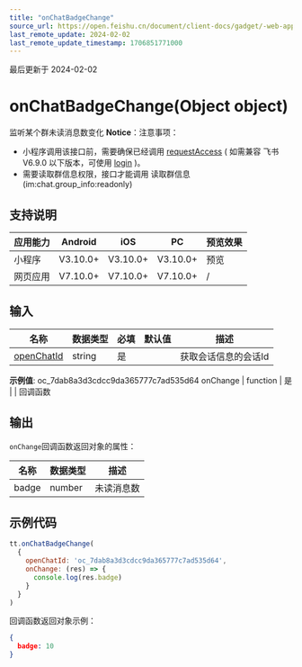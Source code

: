 ```yaml
---
title: "onChatBadgeChange"
source_url: https://open.feishu.cn/document/client-docs/gadget/-web-app-api/open-ability/chat/onchatbadgechange
last_remote_update: 2024-02-02
last_remote_update_timestamp: 1706851771000
---
```

最后更新于 2024-02-02

# onChatBadgeChange(Object object)

监听某个群未读消息数变化
**Notice**：注意事项：
- 小程序调用该接口前，需要确保已经调用 [requestAccess](https://open.feishu.cn/document/uYjL24iN/uUzMuUzMuUzM/requestaccess) ( 如需兼容 飞书V6.9.0 以下版本，可使用 [login](https://open.feishu.cn/document/uYjL24iN/uYzMuYzMuYzM) )。
- 需要读取群信息权限，接口才能调用 读取群信息(im:chat.group_info:readonly)

## 支持说明

应用能力 | Android | iOS | PC | 预览效果
--- | --- | --- | --- | ---
小程序 | V3.10.0+ | V3.10.0+ | V3.10.0+ | 预览
网页应用 | V7.10.0+ | V7.10.0+ | V7.10.0+ | /

## 输入

名称 | 数据类型 | 必填 | 默认值 | 描述
--- | --- | --- | --- | ---
[openChatId](https://open.feishu.cn/document/uAjLw4CM/ukTMukTMukTM/reference/im-v1/chat-id-description) | string | 是 |  | 获取会话信息的会话Id  
**示例值**: oc_7dab8a3d3cdcc9da365777c7ad535d64
onChange | function | 是 |  | 回调函数

## 输出
`onChange`回调函数返回对象的属性：

名称 | 数据类型 | 描述
--- | --- | ---
badge | number | 未读消息数

## 示例代码

```js
tt.onChatBadgeChange(
  {
    openChatId: 'oc_7dab8a3d3cdcc9da365777c7ad535d64',
    onChange: (res) => {
      console.log(res.badge)
    }
  }
)
```

回调函数返回对象示例：

```json
{
  badge: 10
}
```
